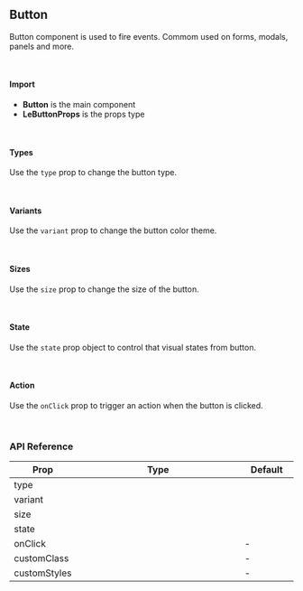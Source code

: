 ## Button

Button component is used to fire events. Commom used on forms, modals, panels and more.

<div>
<LeSourceButton url="https://github.com/hiimlex/leux/tree/main/src/components/Button"></LeSourceButton>
</div>

<br/>

#### Import

<div><ButtonImportPreview></ButtonImportPreview></div>

- **Button** is the main component
- **LeButtonProps** is the props type

<br/>

#### Types

Use the `type` prop to change the button type.

<div><ButtonTypePreview></ButtonTypePreview></div>

<br/>

#### Variants

Use the `variant` prop to change the button color theme.

<div><ButtonVariantPreview></ButtonVariantPreview><div>

<br/>

#### Sizes

Use the `size` prop to change the size of the button.

<div><ButtonSizePreview></ButtonSizePreview></div>

<br/>

#### State

Use the `state` prop object to control that visual states from button.

<div><ButtonStatePreview></ButtonStatePreview></div>

<br/>

#### Action

Use the `onClick` prop to trigger an action when the button is clicked.

<div><ButtonActionPreview></ButtonActionPreview></div>

<br/>

### API Reference

<div>
<table width="100%" border="0">
<thead>
<tr>
<th width="10%">Prop</th>
<th width="70%">Type</th>
<th width="20%">Default</th>
</tr>
</thead>
<tbody>
<tr>
<td>type</td>
<td><LeHighlighter language="tsx" code="'filled' | 'outlined' | 'ghost'" style="soft"></LeHighlighter></td>
<td><LeHighlighter language="tsx" code="'filled'" style="soft"></td>
</tr>
<tr>
<td>variant</td>
<td><LeHighlighter language="tsx" code="'primary' | 'secondary' | 'success' | 'danger' | 'warning' | 'default'" style="soft"></LeHighlighter></td>
<td><LeHighlighter language="tsx" code="'primary'" style="soft"></td>
</tr>
<tr>
<td>size</td>
<td><LeHighlighter language="tsx" code="'small' | 'medium' | 'large'" style="soft"></LeHighlighter></td>
<td><LeHighlighter language="tsx" code="'medium'" style="soft"></td>
</tr>
<tr>
<td>state</td>
<td><LeHighlighter language="tsx" code="{ disabled: boolean }" style="soft"></LeHighlighter></td>
<td><LeHighlighter language="tsx" code="{}" style="soft"></td>
</tr>
<tr>
<td>onClick</td>
<td><LeHighlighter language="tsx" code="() => void" style="soft"></LeHighlighter></td>
<td>-</td>
</tr>
<tr>
<td>customClass</td>
<td><LeHighlighter code="'string'" language="tsx" style="soft"></LeHighlighter></td>
<td>-</td>
</tr>
<tr>
<td>customStyles</td>
<td><LeHighlighter code="React.CSSProperties" language="tsx" style="soft"></LeHighlighter></td>
<td>-</td>
</tr>
</tbody>
</table>
</div>

<br/>
